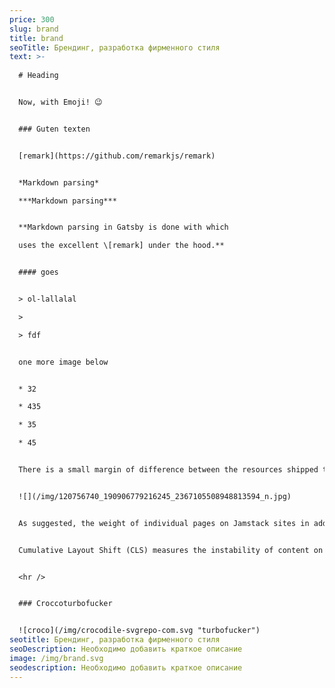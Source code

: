 ```yaml
---
price: 300
slug: brand
title: brand
seoTitle: Брендинг, разработка фирменного стиля
text: >-
  
  # Heading


  Now, with Emoji! 😉


  ### Guten texten


  [remark](https://github.com/remarkjs/remark)


  *Markdown parsing*

  ***Markdown parsing***


  **Markdown parsing in Gatsby is done with which

  uses the excellent \[remark] under the hood.**


  #### goes


  > ol-lallalal

  >

  > fdf


  one more image below


  * 32

  * 435

  * 35

  * 45


  There is a small margin of difference between the resources shipped to desktop and mobile versions of a website. The FID scores are generally very good here, but it is interesting this does not translate to similar LCP scores.


  ![](/img/120756740_190906779216245_2367105508948813594_n.jpg)


  As suggested, the weight of individual pages on Jamstack sites in addition to mobile connection quality could play a role in the performance gaps that we see here.


  Cumulative Layout Shift (CLS) measures the instability of content on a web page within the first 500ms of user input. CLS measures any layout changes which happen after user input. This is important on mobile in particular, where the user will tap where they want to take an action – such as a search bar – only for the location to move as additional images, ads, or similar load.


  <hr />


  ### Croccoturbofucker


  ![croco](/img/crocodile-svgrepo-com.svg "turbofucker")
seotitle: Брендинг, разработка фирменного стиля
seoDescription: Необходимо добавить краткое описание
image: /img/brand.svg
seodescription: Необходимо добавить краткое описание
---
```

